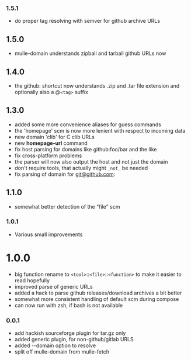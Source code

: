 ### 1.5.1

* do proper tag resolving with semver for github archive URLs

## 1.5.0

* mulle-domain understands zipball and tarball github URLs now


## 1.4.0

* the github: shortcut now understands .zip and .tar file extension and optionally also a @`<tag>` suffix


## 1.3.0

* added some more convenience aliases for guess commands
* the 'homepage' scm is now more lenient with respect to incoming data
* new domain 'clib' for C clib URLs
* new **homepage-url** command
* fix host parsing for domains like github:foo/bar and the like
* fix cross-platform problems
* the parser will now also output the host and not just the domain
* don't require tools, that actually might `_not_` be needed
* fix parsing of domain for git@github.com:


## 1.1.0

* somewhat better detection of the "file" scm


### 1.0.1

* Various small improvements

# 1.0.0

* big function rename to `<tool>`::`<file>`::`<function>` to make it easier to read hopefully
* improved parse of generic URLs
* added a hack to parse github releases/download archives a bit better
* somewhat more consistent handling of default scm during compose
* can now run with zsh, if bash is not available


### 0.0.1

* add hackish sourceforge plugin for tar.gz only
* added generic plugin, for non-github/gitlab URLS
* added --domain option to resolve
* split off mulle-domain from mulle-fetch
